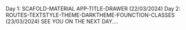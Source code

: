 Day 1:  SCAFOLD-MATERIAL APP-TITLE-DRAWER (22/03/2024)
Day 2: ROUTES-TEXTSTYLE-THEME-DARKTHEME-FOUNCTION-CLASSES (23/03/2024)
SEE YOU ON THE NEXT DAY....

